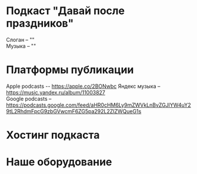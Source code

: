 # Подкаст "Давай после праздников"

Слоган – ""  
Музыка – ""  
  
Платформы публикации
====================
Apple podcasts -- https://apple.co/2BONwbc
Яндекс музыка – https://music.yandex.ru/album/11003827  
Google podcasts – https://podcasts.google.com/feed/aHR0cHM6Ly9mZWVkLnBvZGJlYW4uY29tL2RhdmFpcG9zbGVwcmF6ZG5pa292L2ZlZWQueG1s 
  
  
Хостинг подкаста
================


Наше оборудование 
=================
